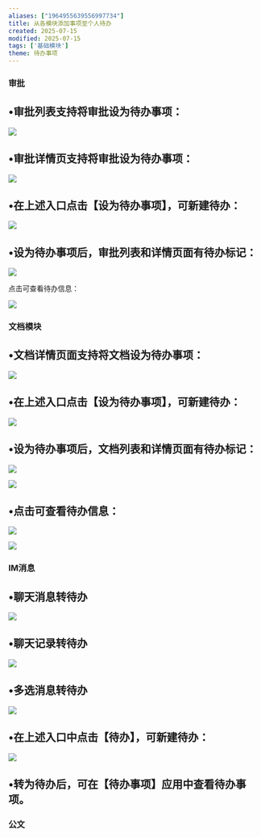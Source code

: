 ```yaml
---
aliases: ["1964955639556997734"]
title: 从各模块添加事项至个人待办
created: 2025-07-15
modified: 2025-07-15
tags: ['基础模块']
theme: 待办事项
---
```


### 审批

## •审批列表支持将审批设为待办事项：

![](https://myhelpdoc.oss-cn-heyuan.aliyuncs.com/mdimages/04a2ebf5accdddecfbe5c7760a33495e.jpg)

## •审批详情页支持将审批设为待办事项：

![](https://myhelpdoc.oss-cn-heyuan.aliyuncs.com/mdimages/f798833333f426742f0f3edf82e0fd73.jpg)

## •在上述入口点击【设为待办事项】，可新建待办：

![](https://myhelpdoc.oss-cn-heyuan.aliyuncs.com/mdimages/b6f778f2766f70b5f1afe2c29a633163.jpg)

## •设为待办事项后，审批列表和详情页面有待办标记：

![](https://myhelpdoc.oss-cn-heyuan.aliyuncs.com/mdimages/5f0d3eb9d9bac100f8369a57f8141e12.jpg)

点击可查看待办信息：

![](https://myhelpdoc.oss-cn-heyuan.aliyuncs.com/mdimages/068c5129f9ac06c9f3a4a89cc5f2ae2a.jpg)

### 文档模块

## •文档详情页面支持将文档设为待办事项：

![](https://myhelpdoc.oss-cn-heyuan.aliyuncs.com/mdimages/e13c6706a54d77b0172a8ca2c4e062c5.jpg)

## •在上述入口点击【设为待办事项】，可新建待办：

![](https://myhelpdoc.oss-cn-heyuan.aliyuncs.com/mdimages/88c5b42d39473e8159687a49fe5df81b.jpg)

## •设为待办事项后，文档列表和详情页面有待办标记：

![](https://myhelpdoc.oss-cn-heyuan.aliyuncs.com/mdimages/f55ddffb04de79cd07d8c10d8bfb9cd2.jpg)

![](https://myhelpdoc.oss-cn-heyuan.aliyuncs.com/mdimages/f30abf16f07ce85aefb2f58a355aa61e.jpg)

## •点击可查看待办信息：

![](https://myhelpdoc.oss-cn-heyuan.aliyuncs.com/mdimages/06cc6cd7f786827a6afb9a501793a6e2.jpg)

![](https://myhelpdoc.oss-cn-heyuan.aliyuncs.com/mdimages/816304d639d5d7bb9cf7d38fdac54f7f.jpg)

### IM消息

## •聊天消息转待办

![](https://myhelpdoc.oss-cn-heyuan.aliyuncs.com/mdimages/d77727651c18c1018c27fea8dc9b5206.jpg)

## •聊天记录转待办

![](https://myhelpdoc.oss-cn-heyuan.aliyuncs.com/mdimages/b524287fc24e05a2b18fd799b451003b.jpg)

## •多选消息转待办

![](https://myhelpdoc.oss-cn-heyuan.aliyuncs.com/mdimages/53457cc619ea71c6b6142f21616d0af4.jpg)

## •在上述入口中点击【待办】，可新建待办：

![](https://myhelpdoc.oss-cn-heyuan.aliyuncs.com/mdimages/72874c5ef83a69bed7368c31b8bc1415.jpg)

## •转为待办后，可在【待办事项】应用中查看待办事项。

### 公文

